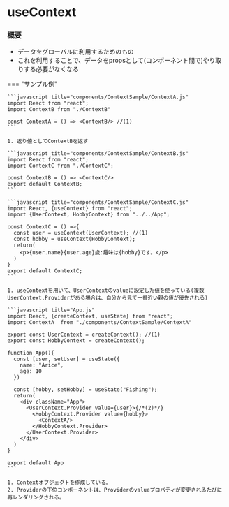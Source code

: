 # useContext

### 概要
- データをグローバルに利用するためのもの
- これを利用することで、データをpropsとして(コンポーネント間で)やり取りする必要がなくなる

=== "サンプル例"

    ```javascript title="components/ContextSample/ContextA.js"
    import React from "react";
    import ContextB from "./ContextB"

    const ContextA = () => <ContextB/> //(1)
    ```

    1. 返り値としてContextBを返す

    ```javascript title="components/ContextSample/ContextB.js"
    import React from "react";
    import ContextC from "./ContextC";

    const ContextB = () => <ContextC/>
    export default ContextB;
    ```

    ```javascript title="components/ContextSample/ContextC.js"
    import React, {useContext} from "react";
    import {UserContext, HobbyContext} from "../../App";

    const ContextC = () =>{
      const user = useContext(UserContext); //(1)
      const hobby = useContext(HobbyContext);
      return(
        <p>{user.name}{user.age}歳:趣味は{hobby}です。</p>
      )
    }
    export default ContextC;
    ```

    1. useContextを用いて、UserContextのvalueに設定した値を使っている(複数UserContext.Providerがある場合は、自分から見て一番近い親の値が優先される)

    ```javascript title="App.js"
    import React, {createContext, useState} from "react";
    import ContextA  from "./components/ContextSample/ContextA"

    export const UserContext = createContext(); //(1)
    export const HobbyContext = createContext();

    function App(){
      const [user, setUser] = useState({
        name: "Arice",
        age: 10
      })

      const [hobby, setHobby] = useState("Fishing");
      return(
        <div className="App">
          <UserContext.Provider value={user}>{/*(2)*/}
            <HobbyContext.Provider value={hobby}>
              <ContextA/>
            </HobbyContext.Provider>
          </UserContext.Provider>
        </div>
      )
    }

    export default App
    ```

    1. Contextオブジェクトを作成している。
    2. Providerの下位コンポーネントは、Providerのvalueプロパティが変更されるたびに再レンダリングされる。